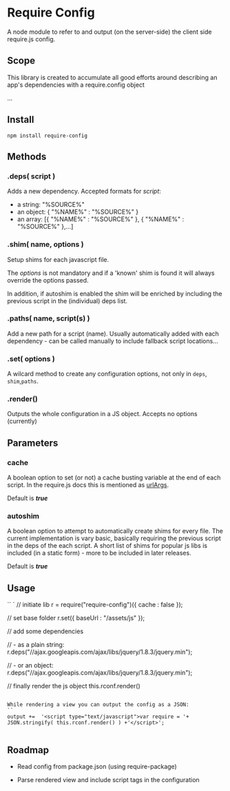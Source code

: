 
# Require Config

A node module to refer to and output (on the server-side) the client side require.js config.

## Scope 

This library is created to accumulate all good efforts around describing an app's dependencies with a require.config object

...

## Install

```
npm install require-config
```

## Methods

### .deps( script )

Adds a new dependency. Accepted formats for _script_: 
* a string: 		"%SOURCE%"
* an object: 	{ "%NAME%" : "%SOURCE%" }
* an array: 	[{ "%NAME%" : "%SOURCE%" }, { "%NAME%" : "%SOURCE%" },...]


### .shim( name, options )

Setup shims for each javascript file. 

The _options_ is not mandatory and if a 'known' shim is found it will always override the options passed. 

In addition, if autoshim is enabled the shim will be enriched by including the previous script in the (individual) deps list. 


### .paths( name, script(s) )

Add a new path for a script (name). Usually automatically added with each dependency - can be called manually to include fallback script locations...


### .set( options )

A wilcard method to create any configuration options, not only in ```deps```, ```shim```,```paths```.


### .render()

Outputs the whole configuration in a JS object. Accepts no options (currently)


## Parameters

### cache

A boolean option to set (or not) a cache busting variable at the end of each script. In the require.js docs this is mentioned as [urlArgs](http://requirejs.org/docs/api.html#config-urlArgs).

Default is ***true***

### autoshim

A boolean option to attempt to automatically create shims for every file. The current implementation is vary basic, basically requiring the previous script in the deps of the each script. A short list of shims for popular js libs is included (in a static form) - more to be included in later releases. 
  
Default is ***true***


## Usage

``	`
// initiate lib
r = require("require-config")({ cache : false });

// set base folder
r.set({ baseUrl : "/assets/js" });

// add some dependencies

// - as a plain string:
r.deps("//ajax.googleapis.com/ajax/libs/jquery/1.8.3/jquery.min");

// - or an object: 
r.deps("//ajax.googleapis.com/ajax/libs/jquery/1.8.3/jquery.min");

// finally render the js object
this.rconf.render()

```

While rendering a view you can output the config as a JSON: 
``
output +=  '<script type="text/javascript">var require = '+ JSON.stringify( this.rconf.render() ) +'</script>';
		
```

## Roadmap

* Read config from package.json (using require-package)

* Parse rendered view and include script tags in the configuration 


